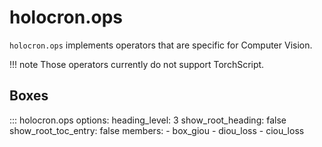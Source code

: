# holocron.ops

`holocron.ops` implements operators that are specific for Computer Vision.

!!! note
    Those operators currently do not support TorchScript.

## Boxes

::: holocron.ops
    options:
        heading_level: 3
        show_root_heading: false
        show_root_toc_entry: false
        members:
            - box_giou
            - diou_loss
            - ciou_loss
